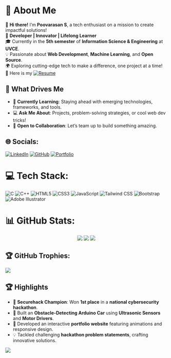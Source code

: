 # 💫 About Me  
👋 **Hi there!** I’m **Poovarasan S**, a tech enthusiast on a mission to create impactful solutions!  
🚀 **Developer | Innovator | Lifelong Learner**  
🎓 Currently in the **5th semester** of **Information Science & Engineering** at **UVCE**.  
💡 Passionate about **Web Development**, **Machine Learning**, and **Open Source**.  
🌍 Exploring cutting-edge tech to make a difference, one project at a time!  
📝 Here is my [![Resume](https://img.shields.io/badge/Resume-%23FF5733.svg?logo=adobeacrobatreader&logoColor=white)](https://drive.google.com/file/d/1IXhxXrapzXoyBwAMmrfVTO-4GeNRK-NZ/view?usp=sharing)


## 🚀 What Drives Me  
- 🌱 **Currently Learning**: Staying ahead with emerging technologies, frameworks, and tools.  
- 💻 **Ask Me About**: Projects, problem-solving strategies, or cool web dev tricks!  
- 🤝 **Open to Collaboration**: Let’s team up to build something amazing.  


## 🌐 Socials:
[![LinkedIn](https://img.shields.io/badge/LinkedIn-%230077B5.svg?logo=linkedin&logoColor=white)](https://www.linkedin.com/in/poovarasansivakumar2003/) 
[![GitHub](https://img.shields.io/badge/GitHub-%23121011.svg?logo=github&logoColor=white)](https://github.com/poovarasansivakumar2003) 
[![Portfolio](https://img.shields.io/badge/Portfolio-%23000000.svg?logo=firefox&logoColor=#FF7139)](https://poovarasansivakumar2003.github.io/Portfolio)


# 💻 Tech Stack:
![C](https://img.shields.io/badge/c-%2300599C.svg?style=for-the-badge&logo=c&logoColor=white) 
![C++](https://img.shields.io/badge/c++-%2300599C.svg?style=for-the-badge&logo=c%2B%2B&logoColor=white) 
![HTML5](https://img.shields.io/badge/html5-%23E34F26.svg?style=for-the-badge&logo=html5&logoColor=white) 
![CSS3](https://img.shields.io/badge/css3-%231572B6.svg?style=for-the-badge&logo=css3&logoColor=white) 
![JavaScript](https://img.shields.io/badge/javascript-%23323330.svg?style=for-the-badge&logo=javascript&logoColor=%23F7DF1E) 
![Tailwind CSS](https://img.shields.io/badge/TailwindCSS-%2338B2AC.svg?style=for-the-badge&logo=tailwind-css&logoColor=white)
![Bootstrap](https://img.shields.io/badge/bootstrap-%238511FA.svg?style=for-the-badge&logo=bootstrap&logoColor=white)
![Adobe Illustrator](https://img.shields.io/badge/adobe%20illustrator-%23FF9A00.svg?style=for-the-badge&logo=adobe%20illustrator&logoColor=white) 


# 📊 GitHub Stats:
<div align="center">
  <img src="https://github-readme-stats.vercel.app/api?username=poovarasansivakumar2003&theme=radical&hide_border=false&include_all_commits=true&count_private=true" />
  <img src="https://github-readme-streak-stats.herokuapp.com?user=poovarasansivakumar2003&theme=radical&hide_border=false" />
  <img src="https://github-readme-stats.vercel.app/api/top-langs/?username=poovarasansivakumar2003&theme=radical&hide_border=false&include_all_commits=true&count_private=true&layout=compact" />
</div>


## 🏆 GitHub Trophies:
![](https://github-profile-trophy.vercel.app/?username=poovarasansivakumar2003&theme=radical&no-frame=false&no-bg=true&margin-w=4)


## 🏆 Highlights  
- 🥇 **Securehack Champion**: Won **1st place** in a **national cybersecurity hackathon**.  
- 🤖 Built an **Obstacle-Detecting Arduino Car** using **Ultrasonic Sensors** and **Motor Drivers**.  
- 🌟 Developed an interactive **portfolio website** featuring animations and responsive design.  
- 💡 Tackled challenging **hackathon problem statements**, crafting innovative solutions.  


[![](https://visitcount.itsvg.in/api?id=poovarasansivakumar2003&icon=0&color=6)](https://visitcount.itsvg.in)
